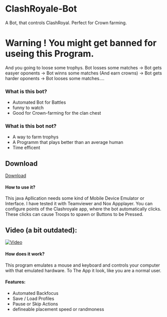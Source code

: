 # ClashRoyale-Bot
A Bot, that controls ClashRoyal. Perfect for Crown farming.

# Warning ! You might get banned for useing this Program.
And you going to loose some trophys.
Bot losses some matches -> Bot gets easyer oponents -> Bot winns some matches (And earn crowns) -> Bot gets harder oponents -> Bot looses some matches....
### What is this bot?
 * Automated Bot for Battles
 * funny to watch
 * Good for Crown-farming for the clan chest
 
### What is this bot not?
 * A way to farm trophys
 * A Programm that plays better than an average human
 * Time efficent


## Download
[Download](http://github.com/mrbesen/clashroyale-bot/releases/)

#### How to use it?
This java Apllication needs some kind of Mobile Device Emulator or Interface.
I have tested it with Teamviewer and Nox Appplayer. You can configure points of the Clashroyale app, where the bot automatically clicks.
These clicks can cause Troops to spawn or Buttons to be Pressed.
## Video (a bit outdated):
[![Video](https://i.vimeocdn.com/video/641445132_640.jpg)](https://vimeo.com/222811186 "Video")

#### How does it work?
This program emulates a mouse and keyboard and controls your computer with that emulated hardware. To The App it look, like you are a normal user.

#### Features:
 * Automated Backfocus
 * Save / Load Profiles
 * Pause or Skip Actions
 * defineable placement speed or randmoness
